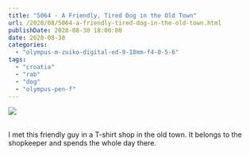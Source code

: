 ```yaml
---
title: "5064 - A Friendly, Tired Dog in the Old Town"
url: /2020/08/5064-a-friendly-tired-dog-in-the-old-town.html
publishDate: 2020-08-30 18:00:00
date: 2020-08-30
categories: 
  - "olympus-m-zuiko-digital-ed-9-18mm-f4-0-5-6"
tags: 
  - "croatia"
  - "rab"
  - "dog"
  - "olympus-pen-f"
---
```

<div class="container">
<div class="center"><a target="_blank" href="https://d25zfm9zpd7gm5.cloudfront.net/1200x1200/2018/20180717_095544_lr.jpg"><img class="webfeedsFeaturedVisual" src="https://d25zfm9zpd7gm5.cloudfront.net/0600x0600/2018/20180717_095544_lr.jpg" /></a></div>
</div>
<br />

I met this friendly guy in a T-shirt shop in the old town. It
belongs to the shopkeeper and spends the whole day there.